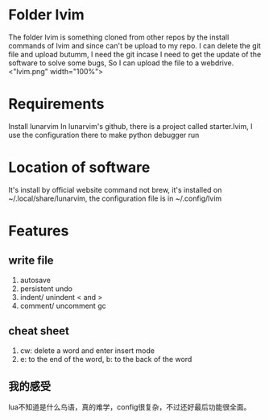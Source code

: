 # Folder lvim
The folder lvim is something cloned from other repos by the install commands of lvim and since can't be upload to my repo. I can delete the git file and upload butumm, I need the git incase I need to get the update of the software to solve some bugs, So I can upload the file to a webdrive. 
<"lvim.png" width="100%">
# Requirements
Install lunarvim
In lunarvim's github, there is a project called starter.lvim, I use the configuration there to make python debugger run
# Location of software
It's install by official website command not brew, it's installed on ~/.local/share/lunarvim, the configuration file is in ~/.config/lvim
# Features
## write file
1. autosave
2. persistent undo
3. indent/ unindent < and >
4. comment/ uncomment gc
## cheat sheet
1. cw: delete a word and enter insert mode
2. e: to the end of the word, b: to the back of the word 
## 我的感受
lua不知道是什么鸟语，真的难学，config很复杂，不过还好最后功能很全面。
